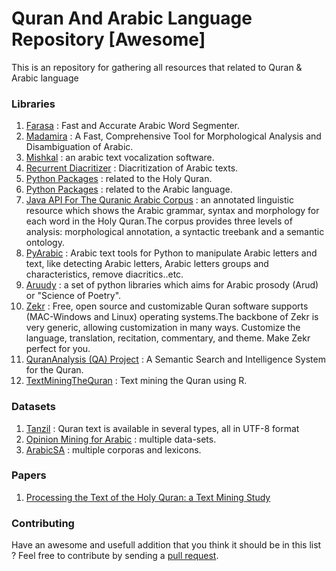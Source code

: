 # Quran And Arabic Language Repository [Awesome]

This is an repository for gathering all resources that related to Quran & Arabic language


### Libraries
1.  [Farasa](http://alt.qcri.org/farasa/segmenter.html) : Fast and Accurate Arabic Word Segmenter.
2.  [Madamira](https://camel.abudhabi.nyu.edu/madamira/) : A Fast, Comprehensive Tool for Morphological Analysis and Disambiguation of Arabic.
3.  [Mishkal](https://github.com/linuxscout/mishkal) : an arabic text vocalization software.
4.  [Recurrent Diacritizer](https://github.com/boknilev/diacritization) : Diacritization of Arabic texts.
5.  [Python Packages](https://pypi.python.org/pypi?%3Aaction=search&term=quran) : related to the Holy Quran.
6.  [Python Packages](https://pypi.python.org/pypi?%3Aaction=search&term=arabic) : related to the Arabic language.
7.  [Java API For The Quranic Arabic Corpus](http://corpus.quran.com/) : an annotated linguistic resource which shows the Arabic grammar, syntax and morphology for each word in the Holy Quran.The corpus provides three levels of analysis: morphological annotation, a syntactic treebank and a semantic ontology.
8.  [PyArabic](https://pypi.python.org/pypi/PyArabic/0.6.2) : Arabic text tools for Python to manipulate Arabic letters and text, like detecting Arabic letters, Arabic letters groups and characteristics, remove diacritics..etc.
9.  [Aruudy](https://github.com/kariminf/aruudy) : a set of python libraries which aims for Arabic prosody (Arud) or "Science of Poetry".
9.  [Zekr](http://zekr.org/) : Free, open source and customizable Quran software supports (MAC-Windows and Linux) operating systems.The backbone of Zekr is very generic, allowing customization in many ways. Customize the language, translation, recitation, commentary, and theme. Make Zekr perfect for you.
11. [QuranAnalysis (QA) Project](https://github.com/karimouda/qurananalysis) : A Semantic Search and Intelligence System for the Quran.
12. [TextMiningTheQuran](http://textminingthequran.com/) :  Text mining the Quran using R.
### Datasets
1.  [Tanzil](http://tanzil.net/download/) : Quran text is available in several types, all in UTF-8 format
2.  [Opinion Mining for Arabic](http://oma-project.azurewebsites.net/) : multiple data-sets.
3.  [ArabicSA](http://saifmohammad.com/WebPages/ArabicSA.html) : multiple corporas and lexicons.

### Papers
1.  [Processing the Text of the Holy Quran: a Text Mining Study](https://thesai.org/Downloads/Volume6No2/Paper_37-Processing_the_Text_of_the_Holy_Quran.pdf)

### Contributing
Have an awesome and usefull addition that you think it should be in this list ? Feel free to contribute by sending a [pull request](https://github.com/AliOsamaHassan/Quran-and-Arabic-Language-Repository/pulls).
